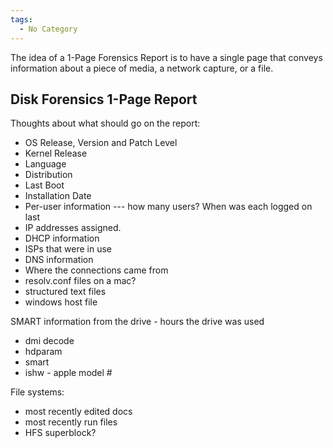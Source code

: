 ```yaml
---
tags:
  - No Category
---
```

The idea of a 1-Page Forensics Report is to have a single page that
conveys information about a piece of media, a network capture, or a
file.

## Disk Forensics 1-Page Report

Thoughts about what should go on the report:

- OS Release, Version and Patch Level
- Kernel Release
- Language
- Distribution
- Last Boot
- Installation Date
- Per-user information --- how many users? When was each logged on last
- IP addresses assigned.
- DHCP information
- ISPs that were in use
- DNS information
- Where the connections came from
- resolv.conf files on a mac?
- structured text files
- windows host file

SMART information from the drive - hours the drive was used

- dmi decode
- hdparam
- smart
- ishw - apple model \#

File systems:

- most recently edited docs
- most recently run files
- HFS superblock?